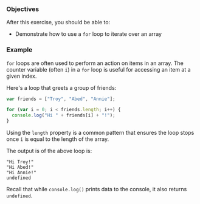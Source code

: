 <!--{ ids:[191], language:'JavaScript', type:'workshop', order: 1, name:'For Loops and Arrays', description:'Loops are often used to perform an action on items in an array' } -->

### Objectives

After this exercise, you should be able to:

- Demonstrate how to use a `for` loop to iterate over an array

### Example

`for` loops are often used to perform an action on items in an array. The counter variable (often `i`) in a `for` loop is useful for accessing an item at a given index.

Here's a loop that greets a group of friends:

```js
var friends = ["Troy", "Abed", "Annie"];

for (var i = 0; i < friends.length; i++) {
  console.log("Hi " + friends[i] + "!");
}
```

Using the `length` property is a common pattern that ensures the loop stops once `i` is equal to the length of the array.

The output is of the above loop is:

```
"Hi Troy!"
"Hi Abed!"
"Hi Annie!"
undefined
```

Recall that while `console.log()` prints data to the console, it also returns `undefined`.
